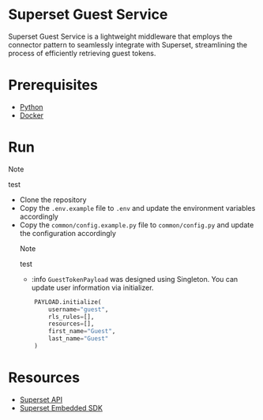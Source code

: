 # Superset Guest Service

Superset Guest Service is a lightweight middleware that employs the connector pattern to seamlessly integrate with Superset, streamlining the process of efficiently retrieving guest tokens.

# Prerequisites

- [Python](https://www.python.org/downloads/) 
- [Docker](https://docs.docker.com/get-docker/)

# Run

> [!NOTE]
> test

- Clone the repository
- Copy the `.env.example` file to `.env` and update the environment variables accordingly
- Copy the `common/config.example.py` file to `common/config.py` and update the configuration accordingly
    > [!NOTE]
    > test
    - :info `GuestTokenPayload` was designed using Singleton. You can update user information via initializer.
    ```python
        PAYLOAD.initialize(
            username="guest",
            rls_rules=[],
            resources=[],
            first_name="Guest",
            last_name="Guest"
        )
    ```

# Resources

- [Superset API](https://superset.apache.org/docs/api/)
- [Superset Embedded SDK](https://www.npmjs.com/package/@superset-ui/embedded-sdk)